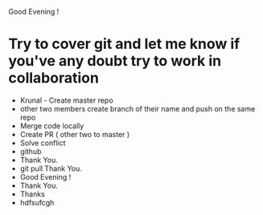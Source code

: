 Good Evening !
# Try to cover git and let me know if you've any doubt try to work in collaboration 
- Krunal - Create master repo
- other two members create branch of their name and push on the same repo
- Merge code locally 
- Create PR ( other two to master )
- Solve conflict
- github
- Thank You.
- git pull
Thank You.
- Good Evening !
- Thank You.
- Thanks
- hdfsufcgh

